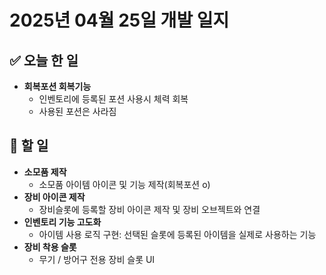 # 2025년 04월 25일 개발 일지

## ✅ 오늘 한 일
- **회복포션 회복기능**	
	- 인벤토리에 등록된 포션 사용시 체력 회복
	- 사용된 포션은 사라짐

## 🚀 할 일
- **소모품 제작** 
	- 소모품 아이템 아이콘 및 기능 제작(회복포션 o)
- **장비 아이콘 제작**
	- 장비슬롯에 등록할 장비 아이콘 제작 및 장비 오브젝트와 연결
- **인벤토리 기능 고도화**
	- 아이템 사용 로직 구현: 선택된 슬롯에 등록된 아이템을 실제로 사용하는 기능
- **장비 착용 슬롯**
	- 무기 / 방어구 전용 장비 슬롯 UI
